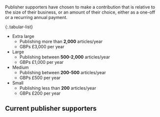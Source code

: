 Publisher supporters have chosen to make a contribution that is relative to the size of their business, or an amount of their choice,  either as a one-off or a recurring annual payment.

{:.tabular-list}
- Extra large
  - Publishing more than **2,000** articles/year
  - GBPs £3,000 per year
- Large
  - Publishing between **500-2,000** articles/year
  - GBPs £1,000 per year
- Medium
  - Publishing between **200-500** articles/year
  - GBPs £500 per year
- Small
  - Publishing less than **200** articles/year
  - GBPs £200 per year

## Current publisher supporters
